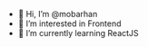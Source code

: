 - 👋 Hi, I’m @mobarhan
- 👀 I’m interested in Frontend
- 🌱 I’m currently learning ReactJS
  


<!---
mobarhan/mobarhan is a ✨ special ✨ repository because its `README.md` (this file) appears on your GitHub profile.
You can click the Preview link to take a look at your changes.
--->
